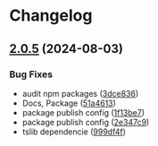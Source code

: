 # Changelog

## [2.0.5](https://github.com/devlegacy/dvx-cli/compare/dvx-cli-v2.0.4...dvx-cli@v2.0.5) (2024-08-03)


### Bug Fixes

* audit npm packages ([3dce836](https://github.com/devlegacy/dvx-cli/commit/3dce836b9c5ac07778e6254c5bf4c76dc99d23e7))
* Docs, Package ([51a4613](https://github.com/devlegacy/dvx-cli/commit/51a461380d3880c8ee4b8f4dc4cc8152ec2f62dc))
* package publish config ([1f13be7](https://github.com/devlegacy/dvx-cli/commit/1f13be761a7257f3b2473878386894aa58bc8a63))
* package publish config ([2e347c9](https://github.com/devlegacy/dvx-cli/commit/2e347c9c53e3174d952bfce7fd621bf374bd336d))
* tslib dependencie ([999df4f](https://github.com/devlegacy/dvx-cli/commit/999df4fa9b531132a917c2cc45046fc1fff6bc66))
